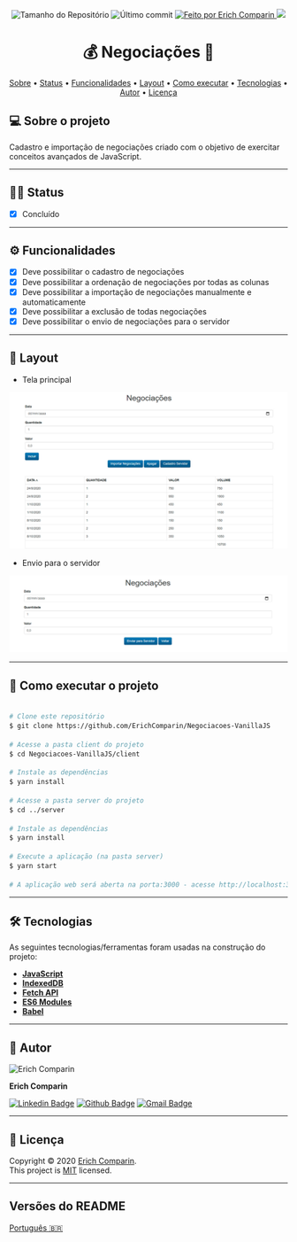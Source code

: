 <p align="center">
  <img alt="Tamanho do Repositório" src="https://img.shields.io/github/repo-size/ErichComparin/Negociacoes-VanillaJS?style=flat-square" />
  
  <img alt="Último commit" src="https://img.shields.io/github/last-commit/ErichComparin/Negociacoes-VanillaJS?style=flat-square" />

  <a href="https://github.com/ErichComparin">
    <img alt="Feito por Erich Comparin" src="https://img.shields.io/badge/feito%20por-Erich%20Comparin-orange?style=flat-square" />
  </a>

  <a href="./LICENSE">
    <img href="Licença MIT" src="https://img.shields.io/apm/l/vim-mode?style=flat-square" />
  </a>
</p>

<h1 align="center">
    💰 Negociações 💸
</h1>

<!-- 🚧🚧 Em construção 🚧🚧 -->

<p align="center">
 <a href="#-sobre-o-projeto">Sobre</a> •
 <a href="#️-status">Status</a> •
 <a href="#️-funcionalidades">Funcionalidades</a> •
 <a href="#-layout">Layout</a> • 
 <a href="#-como-executar-o-projeto">Como executar</a> • 
 <a href="#-tecnologias">Tecnologias</a> •
 <a href="#-autor">Autor</a> • 
 <a href="#-licença">Licença</a>
</p>

## 💻 Sobre o projeto

Cadastro e importação de negociações criado com o objetivo de exercitar conceitos avançados de JavaScript.

---

## 🏃‍♂️ Status

- [x] Concluído

---

## ⚙️ Funcionalidades

- [x] Deve possibilitar o cadastro de negociações
- [x] Deve possibilitar a ordenação de negociações por todas as colunas
- [x] Deve possibilitar a importação de negociações manualmente e automaticamente
- [x] Deve possibilitar a exclusão de todas negociações
- [x] Deve possibilitar o envio de negociações para o servidor

---

## 🎨 Layout

- Tela principal
<img alt="Tela principal" src="./client/readme/web1.jpg?raw=true">

- Envio para o servidor
<img alt="Envio servidor" src="./client/readme/web2.jpg?raw=true">

---

## 🚀 Como executar o projeto

```bash

# Clone este repositório
$ git clone https://github.com/ErichComparin/Negociacoes-VanillaJS

# Acesse a pasta client do projeto
$ cd Negociacoes-VanillaJS/client

# Instale as dependências
$ yarn install

# Acesse a pasta server do projeto
$ cd ../server

# Instale as dependências
$ yarn install

# Execute a aplicação (na pasta server)
$ yarn start

# A aplicação web será aberta na porta:3000 - acesse http://localhost:3000

```

---

## 🛠 Tecnologias

As seguintes tecnologias/ferramentas foram usadas na construção do projeto:

-   **[JavaScript](https://www.javascript.com/)**
-   **[IndexedDB](https://developer.mozilla.org/pt-BR/docs/Web/API/IndexedDB_API)**
-   **[Fetch API](https://developer.mozilla.org/pt-BR/docs/Web/API/Fetch_API)**
-   **[ES6 Modules](https://developer.mozilla.org/pt-BR/docs/Web/JavaScript/Guide/M%C3%B3dulos)**
-   **[Babel](https://babeljs.io/)**

---

## 🧔 Autor

<img alt="Erich Comparin" src="https://avatars1.githubusercontent.com/u/49964553?s=460&u=cbfeb4a52528866ecd92b23fb86afa9bf1cc4ee2&v=4" width="120px"/>

**Erich Comparin**

[![Linkedin Badge](https://img.shields.io/badge/-Erich_Comparin-blue?style=flat-square&logo=Linkedin&logoColor=white&link=ttps://www.linkedin.com/in/erich-comparin-6923119b/)](https://www.linkedin.com/in/erich-comparin-6923119b/) [![Github Badge](https://img.shields.io/badge/-Erich_Comparin-000?style=flat-square&logo=Github&logoColor=white&link=https://github.com/ErichComparin)](https://github.com/ErichComparin) [![Gmail Badge](https://img.shields.io/badge/-erich.comparin@gmail.com-c14438?style=flat-square&logo=Gmail&logoColor=white&link=mailto:erich.comparin@gmail.com)](mailto:erich.comparin@gmail.com)

---

## 📝 Licença

Copyright © 2020 [Erich Comparin](https://github.com/ErichComparin).<br />
This project is [MIT](./LICENSE) licensed.

---

##  Versões do README

[Português 🇧🇷](./README.md)
